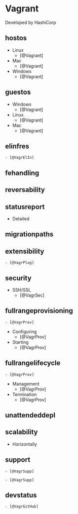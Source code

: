 # Vagrant
Developed by HashiCorp

## hostos
- Linux
    - [@Vagrant]
- Mac
    - [@Vagrant]
- Windows
    - [@Vagrant]

## guestos
- Windows
    - [@Vagrant]
- Linux
    - [@Vagrant]
- Mac
    - [@Vagrant]

## elinfres

    - [@VagrElIn]

## fehandling

## reversability

## statusreport
- Detailed

## migrationpaths

## extensibility

    - [@VagrPlug]

## security
- SSH/SSL
    - [@VagrSec]

## fullrangeprovisioning

    - [@VagrProv]
- Configuring
    - [@VagrProv]
- Starting
    - [@VagrProv]

## fullrangelifecycle

    - [@VagrProv]
- Management
    - [@VagrProv]
- Termination
    - [@VagrProv]

## unattendeddepl

## scalability
- Horizontally

## support

    - [@VagrSupp]

    - [@VagrSupp]

## devstatus

    - [@VagrGitHub]
